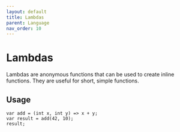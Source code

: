 ```yaml
---
layout: default
title: Lambdas
parent: Language
nav_order: 10
---
```


# Lambdas

Lambdas are anonymous functions that can be used to create inline functions. They are useful for short, simple functions.

## Usage

```
var add = (int x, int y) => x + y;
var result = add(42, 10);
result;
```
